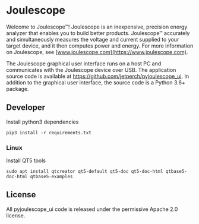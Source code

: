 
# Joulescope

Welcome to Joulescope™!  Joulescope is an inexpensive, precision energy 
analyzer that enables you to build better products. 
Joulescope™ accurately and simultaneously measures the voltage and current 
supplied to your target device, and it then computes power and energy. 
For more information on Joulescope, see 
[www.joulescope.com](https://www.joulescope.com).

The Joulescope graphical user interface runs on a host PC 
and communicates with the Joulescope device over USB.  The application
source code is available at https://github.com/jetperch/pyjoulescope_ui.
In addition to the graphical user interface, the source code is
a Python 3.6+ package.


## Developer

Install python3 dependencies

    pip3 install -r requirements.txt

### Linux

Install QT5 tools

    sudo apt install qtcreator qt5-default qt5-doc qt5-doc-html qtbase5-doc-html qtbase5-examples

## License

All pyjoulescope_ui code is released under the permissive Apache 2.0 license.


